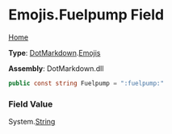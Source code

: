 # Emojis\.Fuelpump Field

[Home](../../../README.md)

**Type**: [DotMarkdown](../../README.md)\.[Emojis](../README.md)

**Assembly**: DotMarkdown\.dll

```csharp
public const string Fuelpump = ":fuelpump:"
```

### Field Value

System\.[String](https://docs.microsoft.com/en-us/dotnet/api/system.string)